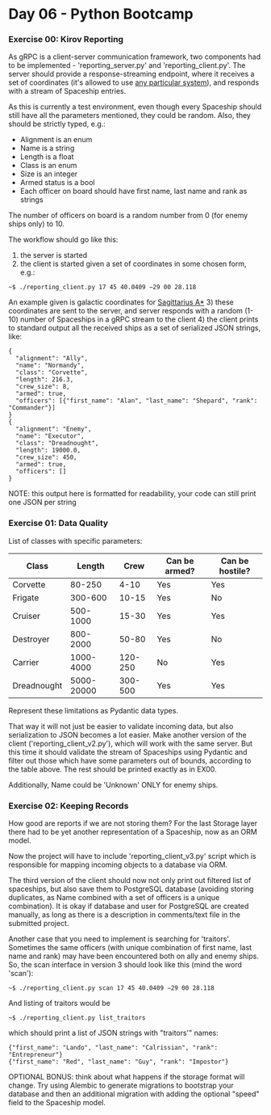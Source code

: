# Day 06 - Python Bootcamp

### Exercise 00: Kirov Reporting

As gRPC is a client-server communication framework, two components had to be implemented - 
'reporting_server.py' and 'reporting_client.py'. The server should provide a response-streaming
endpoint, where it receives a set of coordinates (it's allowed to use [any particular system](https://en.wikipedia.org/wiki/Astronomical_coordinate_systems)),
and responds with a stream of Spaceship entries.

As this is currently a test environment, even though every Spaceship should still have all the 
parameters mentioned, they could be random. Also, they should be strictly typed, e.g.:
 
 - Alignment is an enum
 - Name is a string
 - Length is a float
 - Class is an enum
 - Size is an integer
 - Armed status is a bool
 - Each officer on board should have first name, last name and rank as strings

The number of officers on board is a random number from 0 (for enemy ships only) to 10.

The workflow should go like this:

1) the server is started
2) the client is started given a set of coordinates in some chosen form, e.g.:
    
`~$ ./reporting_client.py 17 45 40.0409 −29 00 28.118`

  An example given is galactic coordinates for [Sagittarius A\*](https://en.wikipedia.org/wiki/Sagittarius_A*)
3) these coordinates are sent to the server, and server responds with a random (1-10) number
  of Spaceships in a gRPC stream to the client
4) the client prints to standard output all the received ships as a set of serialized JSON
  strings, like:

  ```
  {
    "alignment": "Ally",
    "name": "Normandy",
    "class": "Corvette",
    "length": 216.3,
    "crew_size": 8,
    "armed": true,
    "officers": [{"first_name": "Alan", "last_name": "Shepard", "rank": "Commander"}]
  }
  {
    "alignment": "Enemy",
    "name": "Executor",
    "class": "Dreadnought",
    "length": 19000.0,
    "crew_size": 450,
    "armed": true,
    "officers": []
  }
  ```

NOTE: this output here is formatted for readability, your code can still print one JSON per string

### Exercise 01: Data Quality

List of classes with specific parameters:

| Class       | Length     | Crew    | Can be armed? | Can be hostile? |
|-------------|------------|---------|---------------|-----------------|
| Corvette    | 80-250     | 4-10    | Yes           | Yes             |
| Frigate     | 300-600    | 10-15   | Yes           | No              |
| Cruiser     | 500-1000   | 15-30   | Yes           | Yes             |
| Destroyer   | 800-2000   | 50-80   | Yes           | No              |
| Carrier     | 1000-4000  | 120-250 | No            | Yes             |
| Dreadnought | 5000-20000 | 300-500 | Yes           | Yes             |

Represent these limitations as Pydantic data types.

That way it will not just be easier to validate incoming data, but also serialization to JSON
becomes a lot easier. Make another version of the client ('reporting_client_v2.py'),
which will work with the same server. But this time it should validate the stream of Spaceships 
using Pydantic and filter out those which have some parameters out of bounds, according to the 
table above. The rest should be printed exactly as in EX00.

Additionally, Name could be 'Unknown' ONLY for enemy ships.

### Exercise 02: Keeping Records

How good are reports if we are not storing them? For the last Storage layer there had to be yet
another representation of a Spaceship, now as an ORM model.

Now the project will have to include 'reporting_client_v3.py' script which is responsible
for mapping incoming objects to a database via ORM.

The third version of the client should now not only print out filtered list of spaceships, but also
save them to PostgreSQL database (avoiding storing duplicates, as Name combined with a set of
officers is a unique combination). It is okay if database and user for PostgreSQL are created
manually, as long as there is a description in comments/text file in the submitted project.

Another case that you need to implement is searching for 'traitors'. Sometimes the same
officers (with unique combination of first name, last name and rank) may have been encountered
both on ally and enemy ships. So, the scan interface in version 3 should look like this (mind the 
word 'scan'):

`~$ ./reporting_client.py scan 17 45 40.0409 −29 00 28.118`

And listing of traitors would be

`~$ ./reporting_client.py list_traitors`

which should print a list of JSON strings with "traitors'" names:

```
{"first_name": "Lando", "last_name": "Calrissian", "rank": "Entrepreneur"}
{"first_name": "Red", "last_name": "Guy", "rank": "Impostor"}
```

OPTIONAL BONUS: think about what happens if the storage format will
change. Try using Alembic to generate migrations to bootstrap your database
and then an additional migration with adding the optional "speed" field to the Spaceship model.
